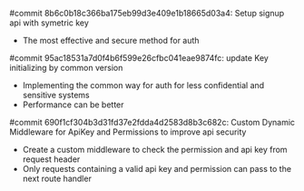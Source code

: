 #commit 8b6c0b18c366ba175eb99d3e409e1b18665d03a4:  Setup signup api with symetric key
- The most effective and secure method for auth

#commit 95ac18531a7d0f4b6f599e26cfbc041eae9874fc: update Key initializing by common version
- Implementing the common way for auth for less confidential and sensitive systems
- Performance can be better

#commit 690f1cf304b3d31fd37e2fdda4d2583d8b3c682c:  Custom Dynamic Middleware for ApiKey and Permissions to improve api security
- Create a custom middleware to check the permission and api key from request header
- Only requests containing a valid api key and permission can pass to the next route handler
 
